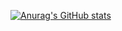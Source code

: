 [![Anurag's GitHub stats](https://github-readme-stats.vercel.app/api?username=yannicfreson&show_icons=true&theme=synthwave)](https://github.com/anuraghazra/github-readme-stats)
